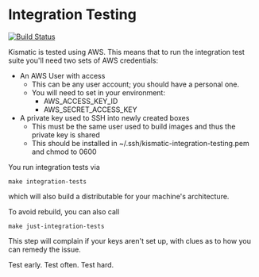 # Integration Testing
[![Build Status](https://snap-ci.com/On8xdVQV0xY5VXICf0Fx0Vq7fVMDUAfU6JFc8Wtt94A/build_image)](https://snap-ci.com/apprenda/kismatic/branch/master)

Kismatic is tested using AWS. This means that to run the integration test suite you'll need two sets of AWS credentials:
 - An AWS User with access
    - This can be any user account; you should have a personal one.
    - You will need to set in your environment:
        - AWS_ACCESS_KEY_ID
        - AWS_SECRET_ACCESS_KEY
 - A private key used to SSH into newly created boxes
    - This must be the same user used to build images and thus the private key is shared
    - This should be installed in ~/.ssh/kismatic-integration-testing.pem and chmod to 0600

 You run integration tests via

 ```make integration-tests```

 which will also build a distributable for your machine's architecture.

 To avoid rebuild, you can also call

 ```make just-integration-tests```

 This step will complain if your keys aren't set up, with clues as to how you can remedy the issue.

 Test early. Test often. Test hard.

